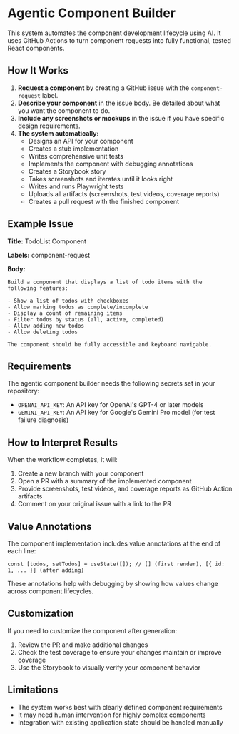 # Agentic Component Builder

This system automates the component development lifecycle using AI. It uses GitHub Actions to turn component requests into fully functional, tested React components.

## How It Works

1. **Request a component** by creating a GitHub issue with the `component-request` label.
2. **Describe your component** in the issue body. Be detailed about what you want the component to do.
3. **Include any screenshots or mockups** in the issue if you have specific design requirements.
4. **The system automatically:**
   - Designs an API for your component
   - Creates a stub implementation
   - Writes comprehensive unit tests
   - Implements the component with debugging annotations
   - Creates a Storybook story
   - Takes screenshots and iterates until it looks right
   - Writes and runs Playwright tests
   - Uploads all artifacts (screenshots, test videos, coverage reports)
   - Creates a pull request with the finished component

## Example Issue

**Title:** TodoList Component

**Labels:** component-request

**Body:**
```
Build a component that displays a list of todo items with the following features:

- Show a list of todos with checkboxes
- Allow marking todos as complete/incomplete
- Display a count of remaining items
- Filter todos by status (all, active, completed)
- Allow adding new todos
- Allow deleting todos

The component should be fully accessible and keyboard navigable.
```

## Requirements

The agentic component builder needs the following secrets set in your repository:

- `OPENAI_API_KEY`: An API key for OpenAI's GPT-4 or later models
- `GEMINI_API_KEY`: An API key for Google's Gemini Pro model (for test failure diagnosis)

## How to Interpret Results

When the workflow completes, it will:

1. Create a new branch with your component
2. Open a PR with a summary of the implemented component
3. Provide screenshots, test videos, and coverage reports as GitHub Action artifacts
4. Comment on your original issue with a link to the PR

## Value Annotations

The component implementation includes value annotations at the end of each line:

```tsx
const [todos, setTodos] = useState([]); // [] (first render), [{ id: 1, ... }] (after adding)
```

These annotations help with debugging by showing how values change across component lifecycles.

## Customization

If you need to customize the component after generation:

1. Review the PR and make additional changes
2. Check the test coverage to ensure your changes maintain or improve coverage
3. Use the Storybook to visually verify your component behavior

## Limitations

- The system works best with clearly defined component requirements
- It may need human intervention for highly complex components
- Integration with existing application state should be handled manually 